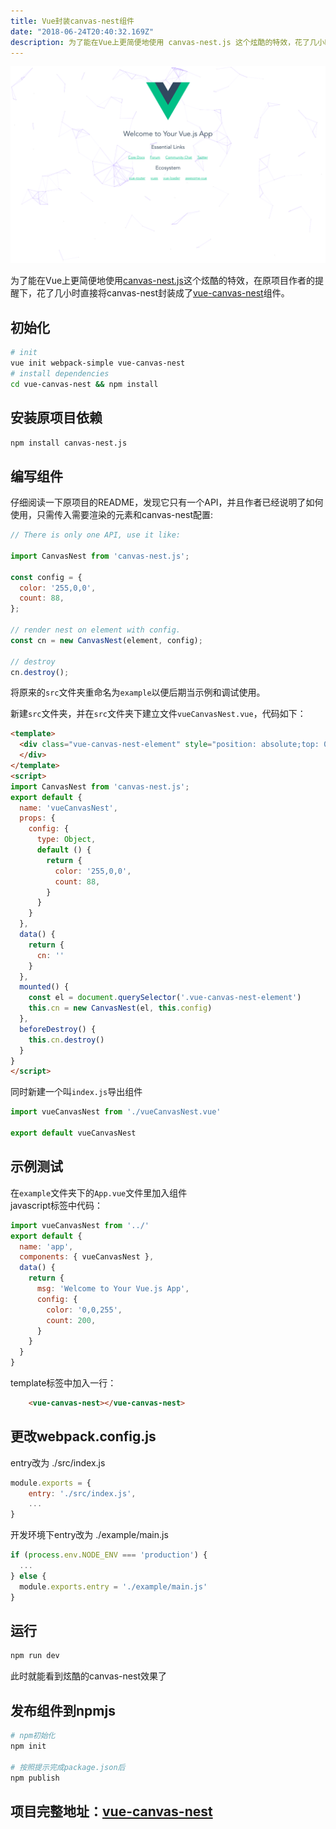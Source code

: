 ```yaml
---
title: Vue封装canvas-nest组件
date: "2018-06-24T20:40:32.169Z"
description: 为了能在Vue上更简便地使用 canvas-nest.js 这个炫酷的特效，花了几小时直接将canvas-nest封装成了 vue-canvas-nest 组件。
---
```


![vue-canvas-nest效果](./vue-canvas-nest.png)

为了能在Vue上更简便地使用[canvas-nest.js](https://github.com/hustcc/canvas-nest.js)这个炫酷的特效，在原项目作者的提醒下，花了几小时直接将canvas-nest封装成了[vue-canvas-nest](https://github.com/ZYSzys/vue-canvas-nest)组件。

<!--more-->

## 初始化
```bash
# init
vue init webpack-simple vue-canvas-nest
# install dependencies
cd vue-canvas-nest && npm install
```

## 安装原项目依赖
```bash
npm install canvas-nest.js
```

## 编写组件
仔细阅读一下原项目的README，发现它只有一个API，并且作者已经说明了如何使用，只需传入需要渲染的元素和canvas-nest配置:
```js
// There is only one API, use it like:

import CanvasNest from 'canvas-nest.js';

const config = {
  color: '255,0,0',
  count: 88,
};

// render nest on element with config.
const cn = new CanvasNest(element, config);

// destroy
cn.destroy();
```

将原来的```src```文件夹重命名为```example```以便后期当示例和调试使用。

新建```src```文件夹，并在```src```文件夹下建立文件```vueCanvasNest.vue```，代码如下：

```html
<template>
  <div class="vue-canvas-nest-element" style="position: absolute;top: 0;left: 0;right: 0;bottom: 0;z-index: -1;">
  </div>
</template>
<script>
import CanvasNest from 'canvas-nest.js';
export default {
  name: 'vueCanvasNest',
  props: {
    config: {
      type: Object,
      default () {
        return {
          color: '255,0,0',
          count: 88,
        }
      }
    }
  },
  data() {
    return {
      cn: ''
    }
  },
  mounted() {
    const el = document.querySelector('.vue-canvas-nest-element')
    this.cn = new CanvasNest(el, this.config)
  },
  beforeDestroy() {
    this.cn.destroy()
  }
}
</script>
```

同时新建一个叫```index.js```导出组件
```js
import vueCanvasNest from './vueCanvasNest.vue'

export default vueCanvasNest
```

## 示例测试
在```example```文件夹下的```App.vue```文件里加入组件  
javascript标签中代码：
```js
import vueCanvasNest from '../'
export default {
  name: 'app',
  components: { vueCanvasNest },
  data() {
    return {
      msg: 'Welcome to Your Vue.js App',
      config: {
        color: '0,0,255',
        count: 200,
      }
    }
  }
}
```
template标签中加入一行：
```html
    <vue-canvas-nest></vue-canvas-nest>
```

## 更改webpack.config.js

entry改为 ./src/index.js 
```javascript
module.exports = {
    entry: './src/index.js',
    ...
}
```

开发环境下entry改为 ./example/main.js
```javascript
if (process.env.NODE_ENV === 'production') {
  ...
} else {
  module.exports.entry = './example/main.js'
}
```

## 运行
```bash
npm run dev
```
此时就能看到炫酷的canvas-nest效果了

## 发布组件到npmjs
```bash
# npm初始化
npm init 

# 按照提示完成package.json后
npm publish
```

## 项目完整地址：[vue-canvas-nest](https://github.com/ZYSzys/vue-canvas-nest)